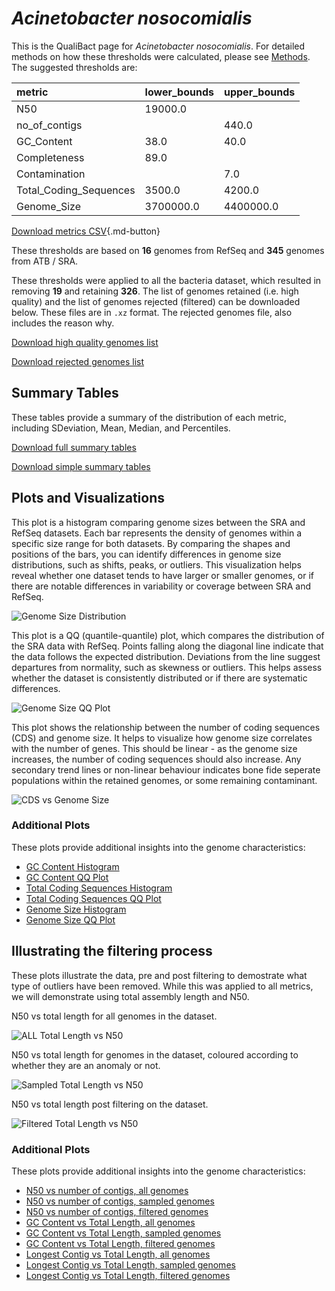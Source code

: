 # *Acinetobacter nosocomialis*

This is the QualiBact page for *Acinetobacter nosocomialis*. For detailed methods on how these thresholds were calculated, please see [Methods](../../methods.md).
The suggested thresholds are: 

| metric                 | lower_bounds   | upper_bounds   |
|:-----------------------|:---------------|:---------------|
| N50                    | 19000.0        |                |
| no_of_contigs          |                | 440.0          |
| GC_Content             | 38.0           | 40.0           |
| Completeness           | 89.0           |                |
| Contamination          |                | 7.0            |
| Total_Coding_Sequences | 3500.0         | 4200.0         |
| Genome_Size            | 3700000.0      | 4400000.0      |

[Download metrics CSV](Acinetobacter_nosocomialis_metrics.csv){.md-button}


These thresholds are based on **16** genomes from RefSeq and **345** genomes from ATB / SRA.

These thresholds were applied to all the bacteria dataset, which resulted in removing **19** and retaining **326**.
The list of genomes retained (i.e. high quality) and the list of genomes rejected (filtered) can be downloaded below. These files are in `.xz` format. The rejected genomes file, also includes the reason why.

[Download high quality genomes list](Acinetobacter_nosocomialis_high_quality_genomes.csv.xz)


[Download rejected genomes list](Acinetobacter_nosocomialis_filtered_out_genomes.csv.xz)



## Summary Tables
These tables provide a summary of the distribution of each metric, including SDeviation, Mean, Median, and Percentiles.

[Download full summary tables](summary.csv)

[Download simple summary tables](selected_summary.csv)

## Plots and Visualizations

This plot is a histogram comparing genome sizes between the SRA and RefSeq datasets. Each bar represents the density of genomes within a specific size range for both datasets. By comparing the shapes and positions of the bars, you can identify differences in genome size distributions, such as shifts, peaks, or outliers. This visualization helps reveal whether one dataset tends to have larger or smaller genomes, or if there are notable differences in variability or coverage between SRA and RefSeq.

![Genome Size Distribution](Genome_Size_refseq_histogram_kde.png)

This plot is a QQ (quantile-quantile) plot, which compares the distribution of the SRA data with RefSeq. Points falling along the diagonal line indicate that the data follows the expected distribution. Deviations from the line suggest departures from normality, such as skewness or outliers. This helps assess whether the dataset is consistently distributed or if there are systematic differences.

![Genome Size QQ Plot](Genome_Size_refseq_qqplot.png)

This plot shows the relationship between the number of coding sequences (CDS) and genome size. It helps to visualize how genome size correlates with the number of genes. This should be linear - as the genome size increases, the number of coding sequences should also increase. Any secondary trend lines or non-linear behaviour indicates bone fide seperate populations within the retained genomes, or some remaining contaminant. 

![CDS vs Genome Size](Acinetobacter_nosocomialis_CDS_vs_Genome_Size.png)

### Additional Plots

These plots provide additional insights into the genome characteristics:

- [GC Content Histogram](GC_Content_refseq_histogram_kde.png)
- [GC Content QQ Plot](GC_Content_refseq_qqplot.png)
- [Total Coding Sequences Histogram](Total_Coding_Sequences_refseq_histogram_kde.png)
- [Total Coding Sequences QQ Plot](Total_Coding_Sequences_refseq_qqplot.png)
- [Genome Size Histogram](Genome_Size_refseq_histogram_kde.png)
- [Genome Size QQ Plot](Genome_Size_refseq_qqplot.png)
## Illustrating the filtering process
These plots illustrate the data, pre and post filtering to demostrate what type of outliers have been removed. While this was applied to all metrics, we will demonstrate using total assembly length and N50.

N50 vs total length for all genomes in the dataset.

![ALL Total Length vs N50](Acinetobacter_nosocomialis_all_total_length_N50.png)

N50 vs total length for genomes in the dataset, coloured according to whether they are an anomaly or not.

![Sampled Total Length vs N50](Acinetobacter_nosocomialis_sample_total_length_N50.png)

N50 vs total length post filtering on the dataset.

![Filtered Total Length vs N50](Acinetobacter_nosocomialis_filt_total_length_N50.png)

### Additional Plots

These plots provide additional insights into the genome characteristics:

- [N50 vs number of contigs, all genomes](Acinetobacter_nosocomialis_all_N50_number.png)
- [N50 vs number of contigs, sampled genomes](Acinetobacter_nosocomialis_sample_N50_number.png)
- [N50 vs number of contigs, filtered genomes](Acinetobacter_nosocomialis_filt_N50_number.png)
- [GC Content vs Total Length, all genomes](Acinetobacter_nosocomialis_all_total_length_GC_Content.png)
- [GC Content vs Total Length, sampled genomes](Acinetobacter_nosocomialis_sample_total_length_GC_Content.png)
- [GC Content vs Total Length, filtered genomes](Acinetobacter_nosocomialis_filt_total_length_GC_Content.png)
- [Longest Contig vs Total Length, all genomes](Acinetobacter_nosocomialis_all_total_length_longest.png)
- [Longest Contig vs Total Length, sampled genomes](Acinetobacter_nosocomialis_sample_total_length_longest.png)
- [Longest Contig vs Total Length, filtered genomes](Acinetobacter_nosocomialis_filt_total_length_longest.png)

